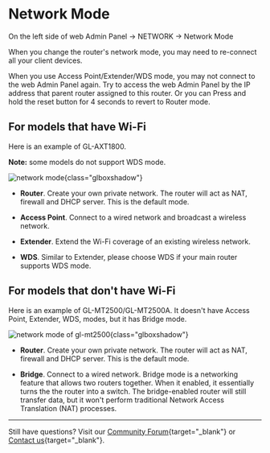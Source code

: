 # Network Mode

On the left side of web Admin Panel -> NETWORK -> Network Mode

When you change the router's network mode, you may need to re-connect all your client devices.

When you use Access Point/Extender/WDS mode, you may not connect to the web Admin Panel again. Try to access the web Admin Panel by the IP address that parent router assigned to this router. Or you can Press and hold the reset button for 4 seconds to revert to Router mode.

## For models that have Wi-Fi

Here is an example of GL-AXT1800.

**Note:** some models do not support WDS mode.

![network mode](https://static.gl-inet.com/docs/router/en/4/tutorials/network_mode/network_mode_page.png){class="glboxshadow"}

- **Router**. Create your own private network. The router will act as NAT, firewall and DHCP server. This is the default mode.

- **Access Point**. Connect to a wired network and broadcast a wireless network.

- **Extender**. Extend the Wi-Fi coverage of an existing wireless network.

- **WDS**. Similar to Extender, please choose WDS if your main router supports WDS mode.

## For models that don't have Wi-Fi

Here is an example of GL-MT2500/GL-MT2500A. It doesn't have Access Point, Extender, WDS, modes, but it has Bridge mode.

![network mode of gl-mt2500](https://static.gl-inet.com/docs/router/en/4/tutorials/network_mode/network_mode_page_mt2500.png){class="glboxshadow"}

- **Router**. Create your own private network. The router will act as NAT, firewall and DHCP server. This is the default mode.

- **Bridge**. Connect to a wired network. Bridge mode is a networking feature that allows two routers together. When it enabled, it essentially turns the the router into a switch. The bridge-enabled router will still transfer data, but it won't perform traditional Network Access Translation (NAT) processes.

---

Still have questions? Visit our [Community Forum](https://forum.gl-inet.com){target="_blank"} or [Contact us](https://www.gl-inet.com/contacts/){target="_blank"}.
